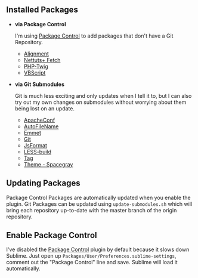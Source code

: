 ## Installed Packages

-	**via Package Control**

	I'm using [Package Control][] to add packages that don't have a Git 
	Repository.

	-	[Alignment][]
	-	[Nettuts+ Fetch][Fetch]
	-	[PHP-Twig][]
	-	[VBScript][]

-	**via Git Submodules**

	Git is much less exciting and only updates when I tell it to, but I can 
	also try out my own changes on submodules without worrying about them 
	being lost on an update.

	-	[ApacheConf](https://github.com/colinta/ApacheConf.tmLanguage)
	-	[AutoFileName](https://github.com/BoundInCode/AutoFileName)
	-	[Emmet](https://github.com/sergeche/emmet-sublime)
	-	[Git](https://github.com/kemayo/sublime-text-2-git)
	-	[JsFormat](https://github.com/jdc0589/JsFormat)
	-	[LESS-build](https://github.com/sirlancelot/LESS-build-sublime)
	-	[Tag](https://github.com/SublimeText/Tag)
	-	[Theme - Spacegray](https://github.com/kkga/spacegray)

## Updating Packages

Package Control Packages are automatically updated when you enable the plugin. 
Git Packages can be updated using `update-submodules.sh` which will bring each 
repository up-to-date with the master branch of the origin repository.

## Enable Package Control

I've disabled the [Package Control] plugin by default because it slows down 
Sublime. Just open up `Packages/User/Preferences.sublime-settings`, comment 
out the "Package Control" line and save. Sublime will load it automatically.

  [Package Control]: http://wbond.net/sublime_packages/package_control
  [Alignment]: http://wbond.net/sublime_packages/alignment
  [Fetch]: http://net.tutsplus.com/articles/news/introducing-nettuts-fetch/
  [PHP-Twig]: https://sublime.wbond.net/packages/PHP-Twig
  [VBScript]: https://sublime.wbond.net/packages/VBScript
